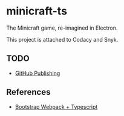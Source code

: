 # minicraft-ts

The Minicraft game, re-imagined in Electron.

This project is attached to Codacy and Snyk.

## TODO

- [GitHub Publishing](https://www.electronforge.io/)

## References

- [Bootstrap Webpack + Typescript](https://www.electronforge.io/templates/typescript-+-webpack-template)
